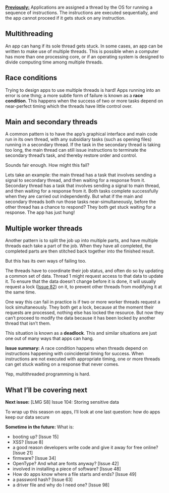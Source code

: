[**Previously:**](https://buttondown.email/laymansguide/archive/) Applications are assigned a thread by the OS for running a sequence of instructions. The instructions are executed sequentially, and the app cannot proceed if it gets stuck on any instruction.

## Multithreading

An app can hang if its sole thread gets stuck. In some cases, an app can be written to make use of multiple threads. This is possible when a computer has more than one processing core, or if an operating system is designed to divide computing time among multiple threads.

## Race conditions

Trying to design apps to use multiple threads is hard! Apps running into an error is one thing; a more subtle form of failure is known as a **race condition**. This happens when the success of two or more tasks depend on near-perfect timing which the threads have little control over.

## Main and secondary threads

A common pattern is to have the app’s graphical interface and main code run in its own thread, with any subsidiary tasks (such as opening files) running in a secondary thread. If the task in the secondary thread is taking too long, the main thread can still issue instructions to terminate the secondary thread’s task, and thereby restore order and control.

Sounds fair enough. How might this fail?

Lets take an example: the main thread has a task that involves sending a signal to secondary thread, and then waiting for a response from it. Secondary thread has a task that involves sending a signal to main thread, and then waiting for a response from it. Both tasks complete successfully when they are carried out independently. But what if the main and secondary threads both run those tasks near-simultaneously, before the other thread has a chance to respond? They both get stuck waiting for a response. The app has just hung!

## Multiple worker threads

Another pattern is to split the job up into multiple parts, and have multiple threads each take a part of the job. When they have all completed, the completed parts are then stitched back together into the finished result.

But this has its own ways of failing too.

The threads have to coordinate their job status, and often do so by updating a common set of data. Thread 1 might request access to that data to update it. To ensure that the data doesn’t change before it is done, it will usually request a lock ([Issue 82](https://buttondown.email/laymansguide/archive/lmg-s7-issue-82-multiplayer-databases/)) on it, to prevent other threads from modifying it at the same time.

One way this can fail in practice is if two or more worker threads request a lock simultaneously. They both get a lock, because at the moment their requests are processed, nothing else has locked the resource. But now they can’t proceed to modify the data because it has been locked by another thread that isn’t them.

This situation is known as a **deadlock**. This and similar situations are just one out of many ways that apps can hang.

**Issue summary:** A race condition happens when threads depend on instructions happening with coincidental timing for success. When instructions are not executed with appropriate timing, one or more threads can get stuck waiting on a response that never comes.

Yep, multithreaded programming is hard.

## What I’ll be covering next

**Next issue:** [LMG S8] Issue 104: Storing sensitive data

To wrap up this season on apps, I’ll look at one last question: how do apps keep our data secure

**Sometime in the future:** What is:

- booting up? [Issue 15]
- XSS? [Issue 8]
- a good reason developers write code and give it away for free online? [Issue 21]
- firmware? [Issue 34]
- OpenType? And what are fonts anyway? [Issue 42]
- involved in installing a piece of software? [Issue 48]
- How do apps know where a file starts and ends? [Issue 49]
- a password hash? [Issue 63]
- a driver file and why do I need one? [Issue 98]

